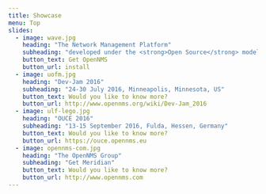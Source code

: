 ```yaml
---
title: Showcase
menu: Top
slides:
  - image: wave.jpg
    heading: "The Network Management Platform"
    subheading: "developed under the <strong>Open Source</strong> model"
    button_text: Get OpenNMS
    button_url: install
  - image: uofm.jpg
    heading: "Dev-Jam 2016"
    subheading: "24-30 July 2016, Minneapolis, Minnesota, US"
    button_text: Would you like to know more?
    button_url: http://www.opennms.org/wiki/Dev-Jam_2016
  - image: ulf-lego.jpg
    heading: "OUCE 2016"
    subheading: "13-15 September 2016, Fulda, Hessen, Germany"
    button_text: Would you like to know more?
    button_url: https://ouce.opennms.eu
  - image: opennms-com.jpg
    heading: "The OpenNMS Group"
    subheading: "Get Meridian"
    button_text: Would you like to know more?
    button_url: http://www.opennms.com
---
```

